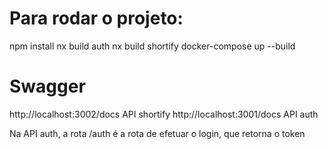 # Para rodar o projeto:
npm install
nx build auth
nx build shortify
docker-compose up --build

# Swagger

http://localhost:3002/docs  API shortify
http://localhost:3001/docs  API auth

Na API auth, a rota /auth é a rota de efetuar o login, que retorna o token